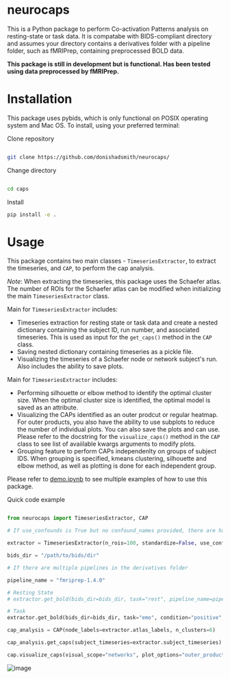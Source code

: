 # neurocaps
This is a Python package to perform Co-activation Patterns analysis on resting-state or task data. It is compatabe with BIDS-compliant directory and assumes your directory contains a derivatives folder
with a pipeline folder, such as fMRIPrep, containing preprocessed BOLD data.

**This package is still in development but is functional. Has been tested using data preprocessed by fMRIPrep.**

# Installation

This package uses pybids, which is only functional on POSIX operating system and Mac OS. To install, using your preferred terminal:

Clone repository

```bash

git clone https://github.com/donishadsmith/neurocaps/

```

Change directory

```bash

cd caps

```

Install 

```bash
pip install -e .

```

# Usage
This package contains two main classes - `TimeseriesExtractor`, to extract the timeseries, and `CAP`, to perform the cap analysis.

*Note*: When extracting the timeseries, this package uses the Schaefer atlas. The number of ROIs for the Schaefer atlas can be modified when initializing the main `TimeseriesExtractor` class.

Main for `TimeseriesExtractor` includes:
- Timeseries extraction for resting state or task data and create a nested dictionary containing the subject ID, run number, and associated timeseries. This is used as input for the `get_caps()` method in the `CAP` class.
- Saving nested dictionary containing timeseries as a pickle file.
- Visualizing the timeseries of a Schaefer node or network subject's run. Also includes the ability to save plots.

Main for `TimeseriesExtractor` includes:
- Performing silhouette or elbow method to identify the optimal cluster size. When the optimal cluster size is identified, the optimal model is saved as an attribute.
- Visualizing the CAPs identified as an outer prodcut or regular heatmap. For outer products, you also have the ability to use subplots to reduce the number of individual plots. You can also save the plots and can use. Please refer to the docstring for the `visualize_caps()` method in the `CAP` class to see list of avaiilable kwargs arguments to modify plots.
- Grouping feature to perform CAPs independenlty on groups of subject IDS. When grouping is specified, kmeans clustering, silhouette and elbow method, as well as plotting is done for each independent group.

Please refer to [demo.ipynb](https://github.com/donishadsmith/caps/blob/main/demo.ipynb) to see multiple examples of how to use this package.

Quick code example

```python

from neurocaps import TimeseriesExtractor, CAP

# If use_confounds is True but no confound_names provided, there are hardcoded confound names that will extract the data from the confound files outputted by fMRIPrep

extractor = TimeseriesExtractor(n_rois=100, standardize=False, use_confounds=True)

bids_dir = "/path/to/bids/dir"

# If there are multiple pipelines in the derivatives folder

pipeline_name = "fmriprep-1.4.0"

# Resting State
# extractor.get_bold(bids_dir=bids_dir, task="rest", pipeline_name=pipeline_name)

# Task
extractor.get_bold(bids_dir=bids_dir, task="emo", condition="positive", pipeline_name=pipeline_name)

cap_analysis = CAP(node_labels=extractor.atlas_labels, n_clusters=6)

cap_analysis.get_caps(subject_timeseries=extractor.subject_timeseries)

cap.visualize_caps(visual_scope="networks", plot_options="outer_product", task_title="- Positive Valence", ncol=3, sharey=True, subplots=True)


```

![image](https://github.com/donishadsmith/neurocaps/assets/112973674/4699bbd9-1f55-462b-9d9e-4ef17da79ad4)


